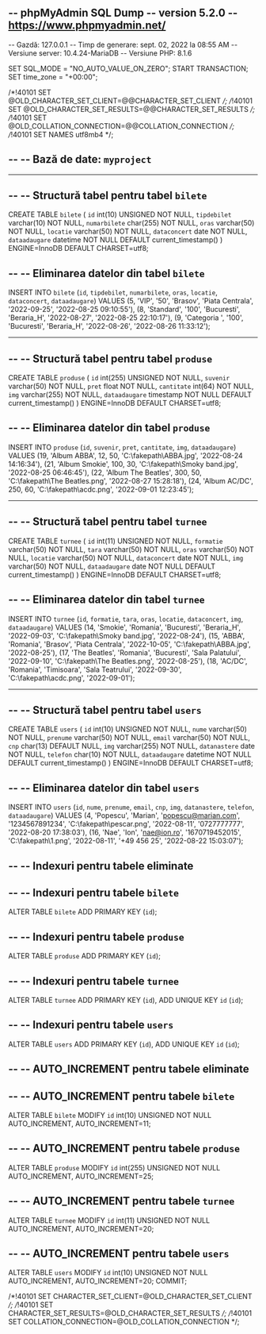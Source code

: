-- phpMyAdmin SQL Dump
-- version 5.2.0
-- https://www.phpmyadmin.net/
--
-- Gazdă: 127.0.0.1
-- Timp de generare: sept. 02, 2022 la 08:55 AM
-- Versiune server: 10.4.24-MariaDB
-- Versiune PHP: 8.1.6

SET SQL_MODE = "NO_AUTO_VALUE_ON_ZERO";
START TRANSACTION;
SET time_zone = "+00:00";


/*!40101 SET @OLD_CHARACTER_SET_CLIENT=@@CHARACTER_SET_CLIENT */;
/*!40101 SET @OLD_CHARACTER_SET_RESULTS=@@CHARACTER_SET_RESULTS */;
/*!40101 SET @OLD_COLLATION_CONNECTION=@@COLLATION_CONNECTION */;
/*!40101 SET NAMES utf8mb4 */;

--
-- Bază de date: `myproject`
--

-- --------------------------------------------------------

--
-- Structură tabel pentru tabel `bilete`
--

CREATE TABLE `bilete` (
  `id` int(10) UNSIGNED NOT NULL,
  `tipdebilet` varchar(10) NOT NULL,
  `numarbilete` char(255) NOT NULL,
  `oras` varchar(50) NOT NULL,
  `locatie` varchar(50) NOT NULL,
  `dataconcert` date NOT NULL,
  `dataadaugare` datetime NOT NULL DEFAULT current_timestamp()
) ENGINE=InnoDB DEFAULT CHARSET=utf8;

--
-- Eliminarea datelor din tabel `bilete`
--

INSERT INTO `bilete` (`id`, `tipdebilet`, `numarbilete`, `oras`, `locatie`, `dataconcert`, `dataadaugare`) VALUES
(5, 'VIP', '50', 'Brasov', 'Piata Centrala', '2022-09-25', '2022-08-25 09:10:55'),
(8, 'Standard', '100', 'Bucuresti', 'Beraria_H', '2022-08-27', '2022-08-25 22:10:17'),
(9, 'Categoria ', '100', 'Bucuresti', 'Beraria_H', '2022-08-26', '2022-08-26 11:33:12');

-- --------------------------------------------------------

--
-- Structură tabel pentru tabel `produse`
--

CREATE TABLE `produse` (
  `id` int(255) UNSIGNED NOT NULL,
  `suvenir` varchar(50) NOT NULL,
  `pret` float NOT NULL,
  `cantitate` int(64) NOT NULL,
  `img` varchar(255) NOT NULL,
  `dataadaugare` timestamp NOT NULL DEFAULT current_timestamp()
) ENGINE=InnoDB DEFAULT CHARSET=utf8;

--
-- Eliminarea datelor din tabel `produse`
--

INSERT INTO `produse` (`id`, `suvenir`, `pret`, `cantitate`, `img`, `dataadaugare`) VALUES
(19, 'Album ABBA', 12, 50, 'C:\\fakepath\\ABBA.jpg', '2022-08-24 14:16:34'),
(21, 'Album Smokie', 100, 30, 'C:\\fakepath\\Smoky band.jpg', '2022-08-25 06:46:45'),
(22, 'Album The Beatles', 300, 50, 'C:\\fakepath\\The Beatles.png', '2022-08-27 15:28:18'),
(24, 'Album AC/DC', 250, 60, 'C:\\fakepath\\acdc.png', '2022-09-01 12:23:45');

-- --------------------------------------------------------

--
-- Structură tabel pentru tabel `turnee`
--

CREATE TABLE `turnee` (
  `id` int(11) UNSIGNED NOT NULL,
  `formatie` varchar(50) NOT NULL,
  `tara` varchar(50) NOT NULL,
  `oras` varchar(50) NOT NULL,
  `locatie` varchar(50) NOT NULL,
  `dataconcert` date NOT NULL,
  `img` varchar(50) NOT NULL,
  `dataadaugare` date NOT NULL DEFAULT current_timestamp()
) ENGINE=InnoDB DEFAULT CHARSET=utf8;

--
-- Eliminarea datelor din tabel `turnee`
--

INSERT INTO `turnee` (`id`, `formatie`, `tara`, `oras`, `locatie`, `dataconcert`, `img`, `dataadaugare`) VALUES
(14, 'Smokie', 'Romania', 'Bucuresti', 'Beraria_H', '2022-09-03', 'C:\\fakepath\\Smoky band.jpg', '2022-08-24'),
(15, 'ABBA', 'Romania', 'Brasov', 'Piata Centrala', '2022-10-05', 'C:\\fakepath\\ABBA.jpg', '2022-08-25'),
(17, 'The Beatles', 'Romania', 'Bucuresti', 'Sala Palatului', '2022-09-10', 'C:\\fakepath\\The Beatles.png', '2022-08-25'),
(18, 'AC/DC', 'Romania', 'Timisoara', 'Sala Teatrului', '2022-09-30', 'C:\\fakepath\\acdc.png', '2022-09-01');

-- --------------------------------------------------------

--
-- Structură tabel pentru tabel `users`
--

CREATE TABLE `users` (
  `id` int(10) UNSIGNED NOT NULL,
  `nume` varchar(50) NOT NULL,
  `prenume` varchar(50) NOT NULL,
  `email` varchar(50) NOT NULL,
  `cnp` char(13) DEFAULT NULL,
  `img` varchar(255) NOT NULL,
  `datanastere` date NOT NULL,
  `telefon` char(10) NOT NULL,
  `dataadaugare` datetime NOT NULL DEFAULT current_timestamp()
) ENGINE=InnoDB DEFAULT CHARSET=utf8;

--
-- Eliminarea datelor din tabel `users`
--

INSERT INTO `users` (`id`, `nume`, `prenume`, `email`, `cnp`, `img`, `datanastere`, `telefon`, `dataadaugare`) VALUES
(4, 'Popescu', 'Marian', 'popescu@marian.com', '1234567891234', 'C:\\fakepath\\pescar.png', '2022-08-11', '0727777777', '2022-08-20 17:38:03'),
(16, 'Nae', 'Ion', 'nae@ion.ro', '1670719452015', 'C:\\fakepath\\1.png', '2022-08-11', '+49 456 25', '2022-08-22 15:03:07');

--
-- Indexuri pentru tabele eliminate
--

--
-- Indexuri pentru tabele `bilete`
--
ALTER TABLE `bilete`
  ADD PRIMARY KEY (`id`);

--
-- Indexuri pentru tabele `produse`
--
ALTER TABLE `produse`
  ADD PRIMARY KEY (`id`);

--
-- Indexuri pentru tabele `turnee`
--
ALTER TABLE `turnee`
  ADD PRIMARY KEY (`id`),
  ADD UNIQUE KEY `id` (`id`);

--
-- Indexuri pentru tabele `users`
--
ALTER TABLE `users`
  ADD PRIMARY KEY (`id`),
  ADD UNIQUE KEY `id` (`id`);

--
-- AUTO_INCREMENT pentru tabele eliminate
--

--
-- AUTO_INCREMENT pentru tabele `bilete`
--
ALTER TABLE `bilete`
  MODIFY `id` int(10) UNSIGNED NOT NULL AUTO_INCREMENT, AUTO_INCREMENT=11;

--
-- AUTO_INCREMENT pentru tabele `produse`
--
ALTER TABLE `produse`
  MODIFY `id` int(255) UNSIGNED NOT NULL AUTO_INCREMENT, AUTO_INCREMENT=25;

--
-- AUTO_INCREMENT pentru tabele `turnee`
--
ALTER TABLE `turnee`
  MODIFY `id` int(11) UNSIGNED NOT NULL AUTO_INCREMENT, AUTO_INCREMENT=20;

--
-- AUTO_INCREMENT pentru tabele `users`
--
ALTER TABLE `users`
  MODIFY `id` int(10) UNSIGNED NOT NULL AUTO_INCREMENT, AUTO_INCREMENT=20;
COMMIT;

/*!40101 SET CHARACTER_SET_CLIENT=@OLD_CHARACTER_SET_CLIENT */;
/*!40101 SET CHARACTER_SET_RESULTS=@OLD_CHARACTER_SET_RESULTS */;
/*!40101 SET COLLATION_CONNECTION=@OLD_COLLATION_CONNECTION */;
